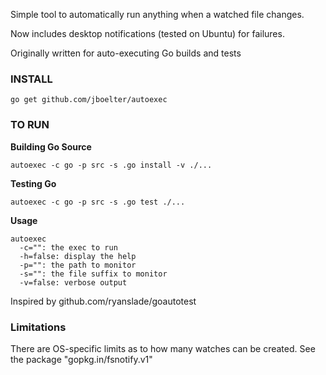 Simple tool to automatically run anything when a watched file changes.

Now includes desktop notifications (tested on Ubuntu) for failures.

Originally written for auto-executing Go builds and tests

### INSTALL

	go get github.com/jboelter/autoexec

### TO RUN

**Building Go Source**

	autoexec -c go -p src -s .go install -v ./...

**Testing Go**

	autoexec -c go -p src -s .go test ./...


**Usage**

	autoexec
	  -c="": the exec to run
	  -h=false: display the help
	  -p="": the path to monitor
	  -s="": the file suffix to monitor
	  -v=false: verbose output


Inspired by github.com/ryanslade/goautotest

### Limitations

There are OS-specific limits as to how many watches can be created.  See the package "gopkg.in/fsnotify.v1"
